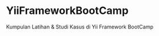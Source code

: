 YiiFrameworkBootCamp
====================

Kumpulan Latihan &amp; Studi Kasus di Yii Framework BootCamp